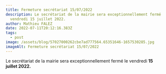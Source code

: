 ```yaml
---
title: Fermeture secrétariat 15/07/2022
description: Le secrétariat de la mairie sera exceptionnellement fermé le
  vendredi 15 juillet 2022.
author: Mathieu FALEZ
date: 2022-07-11T20:12:16.383Z
tags:
  - post
image: /assets/blog/57027000262cbe7ad777564.65351646-1657530285.jpg
imageAlt: Fermeture secrétariat 15/07/2022
---
```

Le secrétariat de la mairie sera exceptionnellement fermé le vendredi **15 juillet 2022.**